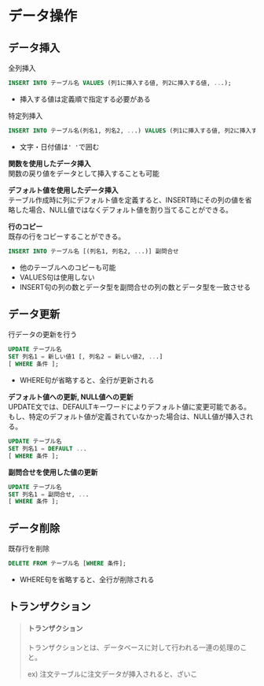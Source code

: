 # データ操作

## データ挿入
全列挿入
```sql
INSERT INTO テーブル名 VALUES (列1に挿入する値, 列2に挿入する値, ...);
```

 - 挿入する値は定義順で指定する必要がある


特定列挿入
```sql
INSERT INTO テーブル名(列名1, 列名2, ...) VALUES (列1に挿入する値, 列2に挿入する値, ...);
```

 - 文字・日付値は`' '`で囲む

**関数を使用したデータ挿入**<br>
関数の戻り値をデータとして挿入することも可能

**デフォルト値を使用したデータ挿入**<br>
テーブル作成時に列にデフォルト値を定義すると、INSERT時にその列の値を省略した場合、NULL値ではなくデフォルト値を割り当てることができる。

**行のコピー**<br>
既存の行をコピーすることができる。
```sql
INSERT INTO テーブル名 [(列名1, 列名2, ...)] 副問合せ
```

 - 他のテーブルへのコピーも可能
 - VALUES句は使用しない
 - INSERT句の列の数とデータ型を副問合せの列の数とデータ型を一致させる

## データ更新
行データの更新を行う
```sql
UPDATE テーブル名
SET 列名1 = 新しい値1 [, 列名2 = 新しい値2, ...]
[ WHERE 条件 ];
```

 - WHERE句が省略すると、全行が更新される

**デフォルト値への更新, NULL値への更新**<br>
UPDATE文では、DEFAULTキーワードによりデフォルト値に変更可能である。もし、特定のデフォルト値が定義されていなかった場合は、NULL値が挿入される。

```sql
UPDATE テーブル名
SET 列名1 = DEFAULT ...
[ WHERE 条件 ];
```

**副問合せを使用した値の更新**<br>
```sql
UPDATE テーブル名
SET 列名1 = 副問合せ, ...
[ WHERE 条件 ];
```

## データ削除
既存行を削除
```sql
DELETE FROM テーブル名 [WHERE 条件];
```

 - WHERE句を省略すると、全行が削除される

## トランザクション

> #### トランザクション
> トランザクションとは、データベースに対して行われる一連の処理のこと。
> 
> ex) 注文テーブルに注文データが挿入されると、ざいこ
